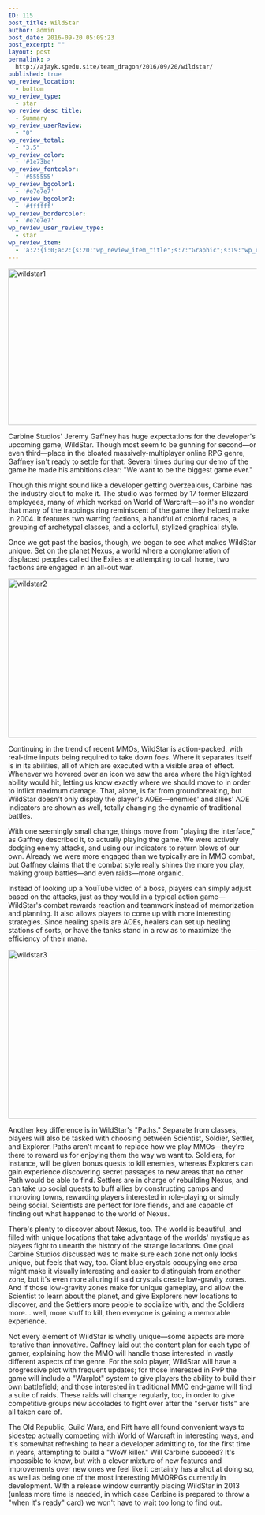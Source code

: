 ```yaml
---
ID: 115
post_title: WildStar
author: admin
post_date: 2016-09-20 05:09:23
post_excerpt: ""
layout: post
permalink: >
  http://ajayk.sgedu.site/team_dragon/2016/09/20/wildstar/
published: true
wp_review_location:
  - bottom
wp_review_type:
  - star
wp_review_desc_title:
  - Summary
wp_review_userReview:
  - "0"
wp_review_total:
  - "3.5"
wp_review_color:
  - '#1e73be'
wp_review_fontcolor:
  - '#555555'
wp_review_bgcolor1:
  - '#e7e7e7'
wp_review_bgcolor2:
  - '#ffffff'
wp_review_bordercolor:
  - '#e7e7e7'
wp_review_user_review_type:
  - star
wp_review_item:
  - 'a:2:{i:0;a:2:{s:20:"wp_review_item_title";s:7:"Graphic";s:19:"wp_review_item_star";s:1:"3";}i:1;a:2:{s:20:"wp_review_item_title";s:10:"Story Line";s:19:"wp_review_item_star";s:1:"4";}}'
---
```

<img class="alignnone wp-image-118 size-full" src="http://ajayk.sgedu.site/team_dragon/wp-content/uploads/2016/09/wildstar1.jpg" alt="wildstar1" width="610" height="318" />

Carbine Studios' Jeremy Gaffney has huge expectations for the developer's upcoming game, WildStar. Though most seem to be gunning for second—or even third—place in the bloated massively-multiplayer online RPG genre, Gaffney isn't ready to settle for that. Several times during our demo of the game he made his ambitions clear: "We want to be the biggest game ever."

Though this might sound like a developer getting overzealous, Carbine has the industry clout to make it. The studio was formed by 17 former Blizzard employees, many of which worked on World of Warcraft—so it's no wonder that many of the trappings ring reminiscent of the game they helped make in 2004. It features two warring factions, a handful of colorful races, a grouping of archetypal classes, and a colorful, stylized graphical style.

Once we got past the basics, though, we began to see what makes WildStar unique. Set on the planet Nexus, a world where a conglomeration of displaced peoples called the Exiles are attempting to call home, two factions are engaged in an all-out war.

<img class="alignnone size-full wp-image-119" src="http://ajayk.sgedu.site/team_dragon/wp-content/uploads/2016/09/wildstar2.jpg" alt="wildstar2" width="610" height="323" />

Continuing in the trend of recent MMOs, WildStar is action-packed, with real-time inputs being required to take down foes. Where it separates itself is in its abilities, all of which are executed with a visible area of effect. Whenever we hovered over an icon we saw the area where the highlighted ability would hit, letting us know exactly where we should move to in order to inflict maximum damage. That, alone, is far from groundbreaking, but WildStar doesn't only display the player's AOEs—enemies' and allies' AOE indicators are shown as well, totally changing the dynamic of traditional battles.

With one seemingly small change, things move from "playing the interface," as Gaffney described it, to actually playing the game. We were actively dodging enemy attacks, and using our indicators to return blows of our own. Already we were more engaged than we typically are in MMO combat, but Gaffney claims that the combat style really shines the more you play, making group battles—and even raids—more organic.

Instead of looking up a YouTube video of a boss, players can simply adjust based on the attacks, just as they would in a typical action game—WildStar's combat rewards reaction and teamwork instead of memorization and planning. It also allows players to come up with more interesting strategies. Since healing spells are AOEs, healers can set up healing stations of sorts, or have the tanks stand in a row as to maximize the efficiency of their mana.

<img class="alignnone size-full wp-image-120" src="http://ajayk.sgedu.site/team_dragon/wp-content/uploads/2016/09/wildstar3.jpg" alt="wildstar3" width="610" height="343" />

Another key difference is in WildStar's "Paths." Separate from classes, players will also be tasked with choosing between Scientist, Soldier, Settler, and Explorer. Paths aren't meant to replace how we play MMOs—they're there to reward us for enjoying them the way we want to. Soldiers, for instance, will be given bonus quests to kill enemies, whereas Explorers can gain experience discovering secret passages to new areas that no other Path would be able to find. Settlers are in charge of rebuilding Nexus, and can take up social quests to buff allies by constructing camps and improving towns, rewarding players interested in role-playing or simply being social. Scientists are perfect for lore fiends, and are capable of finding out what happened to the world of Nexus.

There's plenty to discover about Nexus, too. The world is beautiful, and filled with unique locations that take advantage of the worlds' mystique as players fight to unearth the history of the strange locations. One goal Carbine Studios discussed was to make sure each zone not only looks unique, but feels that way, too. Giant blue crystals occupying one area might make it visually interesting and easier to distinguish from another zone, but it's even more alluring if said crystals create low-gravity zones. And if those low-gravity zones make for unique gameplay, and allow the Scientist to learn about the planet, and give Explorers new locations to discover, and the Settlers more people to socialize with, and the Soldiers more... well, more stuff to kill, then everyone is gaining a memorable experience.

Not every element of WildStar is wholly unique—some aspects are more iterative than innovative. Gaffney laid out the content plan for each type of gamer, explaining how the MMO will handle those interested in vastly different aspects of the genre. For the solo player, WildStar will have a progressive plot with frequent updates; for those interested in PvP the game will include a "Warplot" system to give players the ability to build their own battlefield; and those interested in traditional MMO end-game will find a suite of raids. These raids will change regularly, too, in order to give competitive groups new accolades to fight over after the "server fists" are all taken care of.

The Old Republic, Guild Wars, and Rift have all found convenient ways to sidestep actually competing with World of Warcraft in interesting ways, and it's somewhat refreshing to hear a developer admitting to, for the first time in years, attempting to build a "WoW killer." Will Carbine succeed? It's impossible to know, but with a clever mixture of new features and improvements over new ones we feel like it certainly has a shot at doing so, as well as being one of the most interesting MMORPGs currently in development. With a release window currently placing WildStar in 2013 (unless more time is needed, in which case Carbine is prepared to throw a "when it's ready" card) we won't have to wait too long to find out.